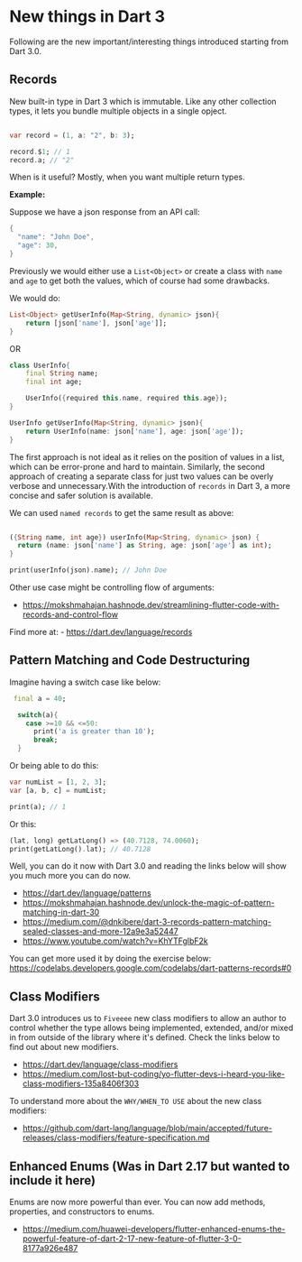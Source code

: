 # New things in Dart 3 

Following are the new important/interesting things introduced starting from Dart 3.0.

## Records

New built-in type in Dart 3 which is immutable. Like any other collection types, it lets you bundle multiple objects in a single opject. 

```dart

var record = (1, a: "2", b: 3);

record.$1; // 1
record.a; // "2"
```

When is it useful? Mostly, when you want multiple return types.

<b>Example:</b>

Suppose we have a json response from an API call:

```dart
{
  "name": "John Doe",
  "age": 30,
}
```
Previously we would either use a `List<Object>` or create a class with `name` and `age` to get both the values, which of course had some drawbacks.

We would do:

```dart
List<Object> getUserInfo(Map<String, dynamic> json){
    return [json['name'], json['age']];
}
```

OR

```dart
class UserInfo{
    final String name;
    final int age;

    UserInfo({required this.name, required this.age});
}

UserInfo getUserInfo(Map<String, dynamic> json){
    return UserInfo(name: json['name'], age: json['age']);
}
```

The first approach is not ideal as it relies on the position of values in a list, which can be error-prone and hard to maintain. Similarly, the second approach of creating a separate class for just two values can be overly verbose and unnecessary.With the introduction of `records` in Dart 3, a more concise and safer solution is available.

We can used `named records` to get the same result as above:

```dart

({String name, int age}) userInfo(Map<String, dynamic> json) {
  return (name: json['name'] as String, age: json['age'] as int);
}

print(userInfo(json).name); // John Doe
```

Other use case might be controlling flow of arguments: 
- https://mokshmahajan.hashnode.dev/streamlining-flutter-code-with-records-and-control-flow

Find more at: - https://dart.dev/language/records

## Pattern Matching and Code Destructuring

Imagine having a switch case like below: 

```dart
 final a = 40;

  switch(a){
    case >=10 && <=50:
      print('a is greater than 10');
      break;
  }

```
Or being able to do this: 

```dart
var numList = [1, 2, 3];
var [a, b, c] = numList;

print(a); // 1
```

Or this: 

```dart
(lat, long) getLatLong() => (40.7128, 74.0060);
print(getLatLong().lat); // 40.7128
```

Well, you can do it now with Dart 3.0 and reading the links below will show you much more you can do now.

- https://dart.dev/language/patterns
- https://mokshmahajan.hashnode.dev/unlock-the-magic-of-pattern-matching-in-dart-30
- https://medium.com/@dnkibere/dart-3-records-pattern-matching-sealed-classes-and-more-12a9e3a52447
- https://www.youtube.com/watch?v=KhYTFglbF2k

You can get more used it by doing the exercise below: 
https://codelabs.developers.google.com/codelabs/dart-patterns-records#0
## Class Modifiers

Dart 3.0 introduces us to `Fiveeee` new class modifiers to allow an author to control whether the type allows being implemented, extended, and/or mixed in from outside of the library where it's defined. Check the links below to find out about new modifiers.

- https://dart.dev/language/class-modifiers
- https://medium.com/lost-but-coding/yo-flutter-devs-i-heard-you-like-class-modifiers-135a8406f303

To understand more about the `WHY/WHEN_TO USE` about the new class modifiers: 
- https://github.com/dart-lang/language/blob/main/accepted/future-releases/class-modifiers/feature-specification.md

## Enhanced Enums (Was in Dart 2.17 but wanted to include it here)

Enums are now more powerful than ever. You can now add methods, properties, and constructors to enums. 

- https://medium.com/huawei-developers/flutter-enhanced-enums-the-powerful-feature-of-dart-2-17-new-feature-of-flutter-3-0-8177a926e487

